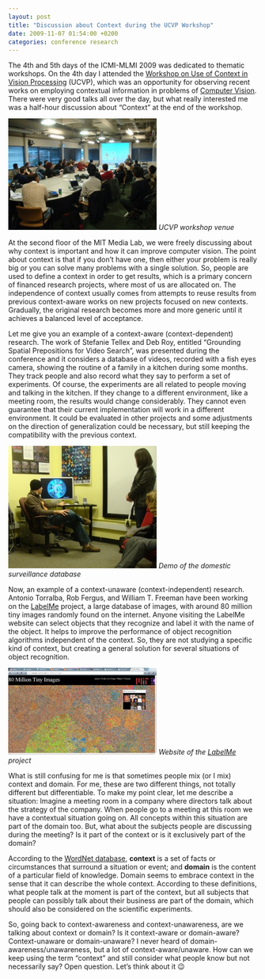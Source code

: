 ```yaml
---
layout: post
title: "Discussion about Context during the UCVP Workshop"
date: 2009-11-07 01:54:00 +0200
categories: conference research
---
```


The 4th and 5th days of the ICMI-MLMI 2009 was dedicated to thematic workshops. On the 4th day I attended the <a href="http://hmi.ewi.utwente.nl/ucvp09">Workshop on Use of Context in Vision Processing</a> (UCVP), which was an opportunity for observing recent works on employing contextual information in problems of <a href="http://en.wikipedia.org/wiki/Computer_vision">Computer Vision</a>. There were very good talks all over the day, but what really interested me was a half-hour discussion about “Context” at the end of the workshop.

![DSC02571-300x225.jpg](/images/posts/DSC02571-300x225.jpg)
_UCVP workshop venue_

At the second floor of the MIT Media Lab, we were freely discussing about why context is important and how it can improve computer vision. The point about context is that if you don’t have one, then either your problem is really big or you can solve many problems with a single solution. So, people are used to define a context in order to get results, which is a primary concern of financed research projects, where most of us are allocated on. The independence of context usually comes from attempts to reuse results from previous context-aware works on new projects focused on new contexts. Gradually, the original research becomes more and more generic until it achieves a balanced level of acceptance.

Let me give you an example of a context-aware (context-dependent) research. The work of Stefanie Tellex and Deb Roy, entitled “Grounding Spatial Prepositions for Video Search”, was presented during the conference and it considers a database of videos, recorded with a fish eyes camera, showing the routine of a family in a kitchen during some months. They track people and also record what they say to perform a set of experiments. Of course, the experiments are all related to people moving and talking in the kitchen. If they change to a different environment, like a meeting room, the results would change considerably. They cannot even guarantee that their current implementation will work in a different environment. It could be evaluated in other projects and some adjustments on the direction of generalization could be necessary, but still keeping the compatibility with the previous context.

![DSC02533-1-300x247.jpg](/images/posts/DSC02533-1-300x247.jpg)
_Demo of the domestic surveillance database_

Now, an example of a context-unaware (context-independent) research. Antonio Torralba, Rob Fergus, and William T. Freeman have been working on the <a href="http://people.csail.mit.edu/torralba/tinyimages/">LabelMe</a> project, a large database of images, with around 80 million tiny images randomly found on the internet. Anyone visiting the LabelMe website can select objects that they recognize and label it with the name of the object. It helps to improve the performance of object recognition algorithms independent of the context. So, they are not studying a specific kind of context, but creating a general solution for several situations of object recognition.

![80-million-tiny-images-300x175.png](/images/posts/80-million-tiny-images-300x175.png)
_Website of the <a href="http://people.csail.mit.edu/torralba/tinyimages/">LabelMe</a> project_

What is still confusing for me is that sometimes people mix (or I mix) context and domain. For me, these are two different things, not totally different but differentiable. To make my point clear, let me describe a situation: Imagine a meeting room in a company where directors talk about the strategy of the company. When people go to a meeting at this room we have a contextual situation going on. All concepts within this situation are part of the domain too. But, what about the subjects people are discussing during the meeting? Is it part of the context or is it exclusively part of the domain?

According to the <a href="http://wordnet.princeton.edu/">WordNet database</a>, **context** is a set of facts or circumstances that surround a situation or event; and **domain** is the content of a particular field of knowledge. Domain seems to embrace context in the sense that it can describe the whole context. According to these definitions, what people talk at the moment is part of the context, but all subjects that people can possibly talk about their business are part of the domain, which should also be considered on the scientific experiments.

So, going back to context-awareness and context-unawareness, are we talking about context or domain? Is it context-aware or domain-aware? Context-unaware or domain-unaware? I never heard of domain-awareness/unawareness, but a lot of context-aware/unaware. How can we keep using the term “context” and still consider what people know but not necessarily say? Open question. Let’s think about it 😉
